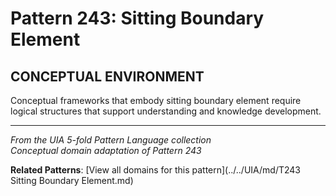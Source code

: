 # Pattern 243: Sitting Boundary Element

## CONCEPTUAL ENVIRONMENT

Conceptual frameworks that embody sitting boundary element require logical structures that support understanding and knowledge development.

---

*From the UIA 5-fold Pattern Language collection*  
*Conceptual domain adaptation of Pattern 243*

**Related Patterns**: [View all domains for this pattern](../../UIA/md/T243 Sitting Boundary Element.md)